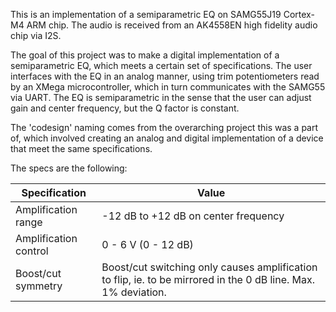 This is an implementation of a semiparametric EQ on SAMG55J19 Cortex-M4 ARM chip. The audio is received from an AK4558EN high fidelity audio chip via I2S. 

The goal of this project was to make a digital implementation of a semiparametric EQ, which meets a certain set of specifications. The user interfaces with the EQ in an analog manner, using trim potentiometers read by an XMega microcontroller, which in turn communicates with the SAMG55 via UART. The EQ is semiparametric in the sense that the user can adjust gain and center frequency, but the Q factor is constant. 

The 'codesign' naming comes from the overarching project this was a part of, which involved creating an analog and digital implementation of a device that meet the same specifications.  

The specs are the following:

Specification | Value 
--- | --- 
Amplification range | -12 dB to +12 dB on center frequency
Amplification control | 0 - 6 V (0 - 12 dB)
Boost/cut symmetry | Boost/cut switching only causes amplification to flip, ie. to be mirrored in the 0 dB line. Max. 1% deviation.